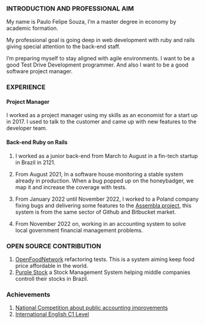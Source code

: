 ### INTRODUCTION AND PROFESSIONAL AIM

My name is Paulo Felipe Souza, I’m a master degree in economy by academic formation.

My professional goal is going deep in web development with ruby and rails giving special attention to the back-end staff.

I’m preparing myself to stay aligned with agile environments. I want to be a good Test Drive Development programmer. And also I want to be a good software project manager.

### EXPERIENCE
#### Project Manager

 I worked as a project manager using my skills as an economist for a start up in 2017. I used to talk to the customer and came up with new features to the developer team.

#### Back-end Ruby on Rails

  1. I worked as a junior back-end from March to August in a fin-tech startup in Brazil in 2121.
    
  2. From August 2021, In a software house monitoring a stable system already in production. When a bug popped up on the honeybadger, we map it and increase the coverage with tests.
    
  3. From January 2022 until November 2022, I worked to a Poland company fixing bugs and delivering some features to the [Assembla project]([url](https://assembla-inc.assembla.com/p/home)), this system is from the same sector of Github and Bitbucket market.

   4. From November 2022 on, working in an accounting system to solve local government financial management problems. 
   
### OPEN SOURCE CONTRIBUTION
   1. [OpenFoodNetwork](https://github.com/openfoodfoundation/openfoodnetwork) refactoring tests. This is a system aiming keep food price affordable in the world.
   2. [Purple Stock](https://github.com/Purple-Stock/open-erp) a Stock Management System helping middle companies controll their stocks in Brazil.

### Achievements
1. [National Competition about public accounting improvements](https://www.gov.br/economia/pt-br/assuntos/planejamento-e-assuntos-economicos/orcamento-federal/noticias/premio-sof-e-entregue-para-monografia-sobre-riscos-na-elaboracao-do-orcamento)
2. [International English C1 Level](https://www.efset.org/cert/1ok2z7)
